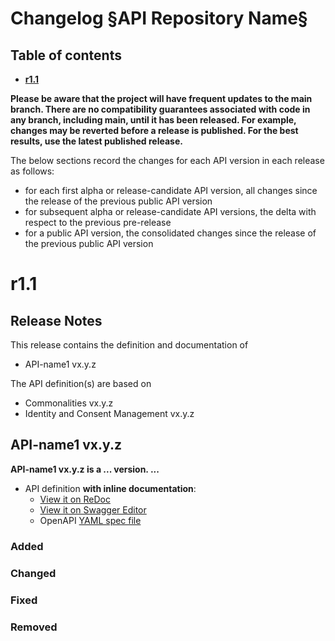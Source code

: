 # Changelog §API Repository Name§

<!--NOTE: in above title replace §API Repository Name§ with the actual repository name and remove this comment-->

## Table of contents

- **[r1.1](#r11)**

**Please be aware that the project will have frequent updates to the main branch. There are no compatibility guarantees associated with code in any branch, including main, until it has been released. For example, changes may be reverted before a release is published. For the best results, use the latest published release.**

The below sections record the changes for each API version in each release as follows:

* for each first alpha or release-candidate API version, all changes since the release of the previous public API version
* for subsequent alpha or release-candidate API versions, the delta with respect to the previous pre-release
* for a public API version, the consolidated changes since the release of the previous public API version

<!--Repeat the below release section (header 1 and subsections) at the top of this file for each new (pre-)release-->

# r1.1

## Release Notes

This release contains the definition and documentation of
* API-name1 vx.y.z
<!--* API-name2 vx.y.z - unchanged-->
<!--In case the repository contains multiple APIs, and thus also the release, list them all here. Also mention if an API in the repository is unchanged. Note: There shall be no "wip" API version in the repository at the time of release.-->

<!--For any API version, if known, and for public API versions, include the references to the related Commonalities and ICM versions as follows:-->
The API definition(s) are based on
* Commonalities vx.y.z
* Identity and Consent Management vx.y.z

<!--In case the repository contains multiple APIs, for each API version that changed in this release, create additional sections by copying and filling the below template one, replacing the API-name and API-version-x.y.z with actual API name and version.-->

## API-name1 vx.y.z

**API-name1 vx.y.z is a ... version. ...**

- API definition **with inline documentation**:
  - [View it on ReDoc](https://redocly.github.io/redoc/?url=https://raw.githubusercontent.com/camaraproject/API-name1-repo/r1.1/code/API_definitions/api-name1.yaml&nocors)
  - [View it on Swagger Editor](https://editor.swagger.io/?url=https://raw.githubusercontent.com/camaraproject/API-name1-repo/r1.1/code/API_definitions/api-name1.yaml)
  - OpenAPI [YAML spec file](https://github.com/camaraproject/API-name1-repo/blob/r1.1/code/API_definitions/api-name1.yaml)

### Added

### Changed

### Fixed

### Removed
